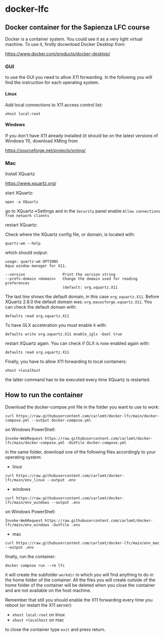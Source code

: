 # docker-lfc

## Docker container for the Sapienza LFC course

Docker is a container system. You could see it as a very light virtual machine.
To use it, firstly docwnload Docker Desktop from:

https://www.docker.com/products/docker-desktop/

### GUI

to use the GUI you need to allow X11 forwarding. In the following you will find the instruction for each operating system.

#### Linux
Add local connections to X11 access control list:

`xhost local:root`


#### Windows
If you don't have X11 already installed (it should be on the latest versions of Windows 11), download XMing from

https://sourceforge.net/projects/xming/


### Mac
Install XQuartz

https://www.xquartz.org/

start XQuartz:

`open -a XQuartz`

go to XQuartz->Settings and in the `Security` panel enable `Allow connections from network clients`

restart XQuartz:

Check where the XQuartz config file, or domain, is located with:

`quartz-wm --help`

which should output:
```
usage: quartz-wm OPTIONS
Aqua window manager for X11.

--version                 Print the version string
--prefs-domain <domain>   Change the domain used for reading preferences
                          (default: org.xquartz.X11
```
The last line shows the default domain, in this case `org.xquartz.X11`. Before XQuartz 2.8.0 the default domain was: `org.macosforge.xquartz.X11`.
You can check the default domain  with:
```
defaults read org.xquartz.X11
```
To have GLX acceleration you must enable it with:
```
defaults write org.xquartz.X11 enable_iglx -bool true
```
restart XQuartz again. You can check if GLX is now enabled again with:
```
defaults read org.xquartz.X11
```
Finally, you have to allow X11 forwarding to local containers:
```
xhost +localhost
```
the latter command has to be executed every time XQuartz is restarted.

## How to run the container

Download the docker-compse.yml file in the folder you want to use to work:
```
curl https://raw.githubusercontent.com/carlomt/docker-lfc/main/docker-compose.yml --output docker-compose.yml
```
on Windows PowerShell:
```
Invoke-WebRequest https://raw.githubusercontent.com/carlomt/docker-lfc/main/docker-compose.yml -OutFile docker-compose.yml
```

in the same folder, download one of the following files accordingly to your operating system:

- linux
```
curl https://raw.githubusercontent.com/carlomt/docker-lfc/main/env_linux --output .env
```
- windows
```
curl https://raw.githubusercontent.com/carlomt/docker-lfc/main/env_windows --output .env
```
on Windows PowerShell:
```
Invoke-WebRequest https://raw.githubusercontent.com/carlomt/docker-lfc/main/env_windows -OutFile .env
```
- mac
```
curl https://raw.githubusercontent.com/carlomt/docker-lfc/main/env_mac --output .env
```

finally, run the container:

```
docker compose run --rm lfc
```

it will create the subfolder `workdir` in which you will find anything to do in the home folder of the container.
All the files you will create outside of the home folder of the container will be deleted when you close the container and are not available on the host machine.

Remember that still you should enable the X11 forwarding every time you reboot (or restart the X11 server):
- `xhost local:root` on linux
- `xhost +localhost` on mac

to close the container type `exit` and press return.
